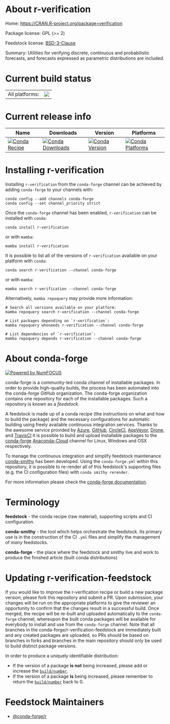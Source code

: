 About r-verification
====================

Home: https://CRAN.R-project.org/package=verification

Package license: GPL (>= 2)

Feedstock license: [BSD-3-Clause](https://github.com/conda-forge/r-verification-feedstock/blob/main/LICENSE.txt)

Summary: Utilities for verifying discrete, continuous and probabilistic forecasts, and forecasts expressed as parametric distributions are included.

Current build status
====================


<table><tr><td>All platforms:</td>
    <td>
      <a href="https://dev.azure.com/conda-forge/feedstock-builds/_build/latest?definitionId=2429&branchName=main">
        <img src="https://dev.azure.com/conda-forge/feedstock-builds/_apis/build/status/r-verification-feedstock?branchName=main">
      </a>
    </td>
  </tr>
</table>

Current release info
====================

| Name | Downloads | Version | Platforms |
| --- | --- | --- | --- |
| [![Conda Recipe](https://img.shields.io/badge/recipe-r--verification-green.svg)](https://anaconda.org/conda-forge/r-verification) | [![Conda Downloads](https://img.shields.io/conda/dn/conda-forge/r-verification.svg)](https://anaconda.org/conda-forge/r-verification) | [![Conda Version](https://img.shields.io/conda/vn/conda-forge/r-verification.svg)](https://anaconda.org/conda-forge/r-verification) | [![Conda Platforms](https://img.shields.io/conda/pn/conda-forge/r-verification.svg)](https://anaconda.org/conda-forge/r-verification) |

Installing r-verification
=========================

Installing `r-verification` from the `conda-forge` channel can be achieved by adding `conda-forge` to your channels with:

```
conda config --add channels conda-forge
conda config --set channel_priority strict
```

Once the `conda-forge` channel has been enabled, `r-verification` can be installed with `conda`:

```
conda install r-verification
```

or with `mamba`:

```
mamba install r-verification
```

It is possible to list all of the versions of `r-verification` available on your platform with `conda`:

```
conda search r-verification --channel conda-forge
```

or with `mamba`:

```
mamba search r-verification --channel conda-forge
```

Alternatively, `mamba repoquery` may provide more information:

```
# Search all versions available on your platform:
mamba repoquery search r-verification --channel conda-forge

# List packages depending on `r-verification`:
mamba repoquery whoneeds r-verification --channel conda-forge

# List dependencies of `r-verification`:
mamba repoquery depends r-verification --channel conda-forge
```


About conda-forge
=================

[![Powered by
NumFOCUS](https://img.shields.io/badge/powered%20by-NumFOCUS-orange.svg?style=flat&colorA=E1523D&colorB=007D8A)](https://numfocus.org)

conda-forge is a community-led conda channel of installable packages.
In order to provide high-quality builds, the process has been automated into the
conda-forge GitHub organization. The conda-forge organization contains one repository
for each of the installable packages. Such a repository is known as a *feedstock*.

A feedstock is made up of a conda recipe (the instructions on what and how to build
the package) and the necessary configurations for automatic building using freely
available continuous integration services. Thanks to the awesome service provided by
[Azure](https://azure.microsoft.com/en-us/services/devops/), [GitHub](https://github.com/),
[CircleCI](https://circleci.com/), [AppVeyor](https://www.appveyor.com/),
[Drone](https://cloud.drone.io/welcome), and [TravisCI](https://travis-ci.com/)
it is possible to build and upload installable packages to the
[conda-forge](https://anaconda.org/conda-forge) [Anaconda-Cloud](https://anaconda.org/)
channel for Linux, Windows and OSX respectively.

To manage the continuous integration and simplify feedstock maintenance
[conda-smithy](https://github.com/conda-forge/conda-smithy) has been developed.
Using the ``conda-forge.yml`` within this repository, it is possible to re-render all of
this feedstock's supporting files (e.g. the CI configuration files) with ``conda smithy rerender``.

For more information please check the [conda-forge documentation](https://conda-forge.org/docs/).

Terminology
===========

**feedstock** - the conda recipe (raw material), supporting scripts and CI configuration.

**conda-smithy** - the tool which helps orchestrate the feedstock.
                   Its primary use is in the construction of the CI ``.yml`` files
                   and simplify the management of *many* feedstocks.

**conda-forge** - the place where the feedstock and smithy live and work to
                  produce the finished article (built conda distributions)


Updating r-verification-feedstock
=================================

If you would like to improve the r-verification recipe or build a new
package version, please fork this repository and submit a PR. Upon submission,
your changes will be run on the appropriate platforms to give the reviewer an
opportunity to confirm that the changes result in a successful build. Once
merged, the recipe will be re-built and uploaded automatically to the
`conda-forge` channel, whereupon the built conda packages will be available for
everybody to install and use from the `conda-forge` channel.
Note that all branches in the conda-forge/r-verification-feedstock are
immediately built and any created packages are uploaded, so PRs should be based
on branches in forks and branches in the main repository should only be used to
build distinct package versions.

In order to produce a uniquely identifiable distribution:
 * If the version of a package **is not** being increased, please add or increase
   the [``build/number``](https://docs.conda.io/projects/conda-build/en/latest/resources/define-metadata.html#build-number-and-string).
 * If the version of a package **is** being increased, please remember to return
   the [``build/number``](https://docs.conda.io/projects/conda-build/en/latest/resources/define-metadata.html#build-number-and-string)
   back to 0.

Feedstock Maintainers
=====================

* [@conda-forge/r](https://github.com/conda-forge/r/)

